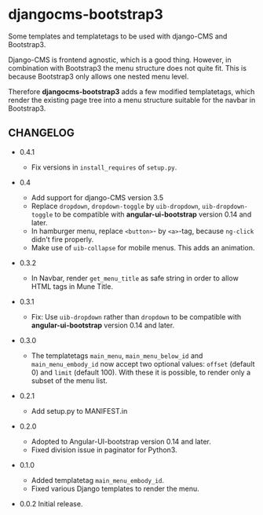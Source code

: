 # djangocms-bootstrap3

Some templates and templatetags to be used with django-CMS and Bootstrap3.

Django-CMS is frontend agnostic, which is a good thing. However, in combination with Bootstrap3
the menu structure does not quite fit. This is because Bootstrap3 only allows one nested menu level.

Therefore **djangocms-bootstrap3** adds a few modified templatetags, which render the existing
page tree into a menu structure suitable for the navbar in Bootstrap3.


## CHANGELOG
- 0.4.1
  * Fix versions in `install_requires` of `setup.py`.

- 0.4
  * Add support for django-CMS version 3.5
  * Replace `dropdown`, `dropdown-toggle` by `uib-dropdown`, `uib-dropdown-toggle` to be compatible
    with **angular-ui-bootstrap** version 0.14 and later.
  * In hamburger menu, replace `<button>`- by `<a>`-tag, because `ng-click` didn't fire properly.
  * Make use of `uib-collapse` for mobile menus. This adds an animation.

- 0.3.2
  * In Navbar, render `get_menu_title` as safe string in order to allow HTML tags in
    Mune Title.

- 0.3.1
  * Fix: Use `uib-dropdown` rather than `dropdown` to be compatible with
    **angular-ui-bootstrap** version 0.14 and later.

- 0.3.0
  * The templatetags `main_menu`, `main_menu_below_id` and `main_menu_embody_id` now accept
    two optional values: `offset` (default 0) and `limit` (default 100). With these it is
    possible, to render only a subset of the menu list.

- 0.2.1
  * Add setup.py to MANIFEST.in
  
- 0.2.0
  * Adopted to Angular-UI-bootstrap version 0.14 and later.
  * Fixed division issue in paginator for Python3.

- 0.1.0
  * Added templatetag `main_menu_embody_id`.
  * Fixed various Django templates to render the menu.

- 0.0.2 Initial release.
